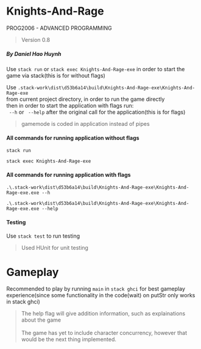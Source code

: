 # Knights-And-Rage
PROG2006 - ADVANCED PROGRAMMING
> Version 0.8<br>

##### By Daniel Hao Huynh
Use `stack run` or `stack exec Knights-And-Rage-exe` in order to start the game via stack(this is for without flags)

Use `.stack-work\dist\d53b6a14\build\Knights-And-Rage-exe\Knights-And-Rage-exe`<br> from current project directory, in order to run the game directly <br>then in order to start the application with flags run:<br> ` --h` or ` --help` after the original call for the application(this is for flags)
> gamemode is coded in application instead of pipes
#### All commands for running application without flags
    stack run

    stack exec Knights-And-Rage-exe

#### All commands for running application with flags
    .\.stack-work\dist\d53b6a14\build\Knights-And-Rage-exe\Knights-And-Rage-exe.exe --h

    .\.stack-work\dist\d53b6a14\build\Knights-And-Rage-exe\Knights-And-Rage-exe.exe --help
#### Testing
Use `stack test` to run testing

> Used HUnit for unit testing

# Gameplay
Recommended to play by running `main` in `stack ghci` for best gameplay experience(since some functionality in the code(wait) on putStr only works in stack ghci)

> The help flag will give addition information, such as explainations about the game
<br><br>
The game has yet to include character concurrency, however that would be the next thing implemented.

